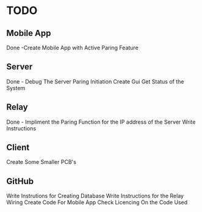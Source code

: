 # TODO
## Mobile App 
Done -Create Mobile App with Active Paring Feature


## Server

Done - Debug The Server Paring Initiation 
Create Gui 
Get Status of the System 


## Relay

Done - Impliment the Paring Function for the IP address of the Server
Write Instructions
## Client 
Create Some Smaller PCB's 

## GitHub
Write Instrutions for Creating Database
Write Instructions for the Relay Wiring
Create Code For Mobile App
Check Licencing On the Code Used 

